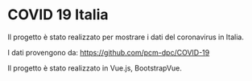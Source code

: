 # COVID 19 Italia
Il progetto è stato realizzato per mostrare i dati del coronavirus in Italia.

I dati provengono da: https://github.com/pcm-dpc/COVID-19

Il progetto è stato realizzato in Vue.js, BootstrapVue.
